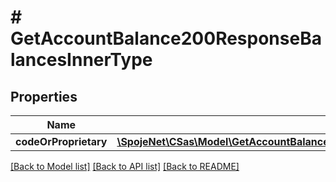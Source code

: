 # # GetAccountBalance200ResponseBalancesInnerType

## Properties

Name | Type | Description | Notes
------------ | ------------- | ------------- | -------------
**codeOrProprietary** | [**\SpojeNet\CSas\Model\GetAccountBalance200ResponseBalancesInnerTypeCodeOrProprietary**](GetAccountBalance200ResponseBalancesInnerTypeCodeOrProprietary.md) |  | [optional]

[[Back to Model list]](../../README.md#models) [[Back to API list]](../../README.md#endpoints) [[Back to README]](../../README.md)
